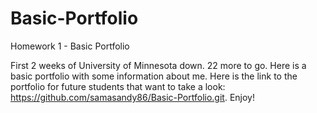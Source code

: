 # Basic-Portfolio
Homework 1 - Basic Portfolio

First 2 weeks of University of Minnesota down. 22 more to go. Here is a basic portfolio with some information about me. Here is the
link to the portfolio for future students that want to take a look: https://github.com/samasandy86/Basic-Portfolio.git. Enjoy!
